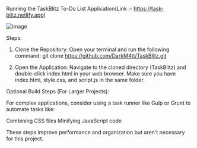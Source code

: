 Running the TaskBlitz To-Do List Application(Link :- https://task-blitz.netlify.app)

![image](https://github.com/DarkM4tt/TaskBlitz/assets/79709170/5efda9da-7d75-4002-8072-21e9fe5fac71)


Steps:

1. Clone the Repository: Open your terminal and run the following command:
  git clone https://github.com/DarkM4tt/TaskBlitz.git

2. Open the Application: Navigate to the cloned directory (TaskBlitz) and double-click index.html in your web browser.
  Make sure you have index.html, style.css, and script.js in the same folder.

Optional Build Steps (For Larger Projects):

For complex applications, consider using a task runner like Gulp or Grunt to automate tasks like:

Combining CSS files
Minifying JavaScript code

These steps improve performance and organization but aren't necessary for this project.
